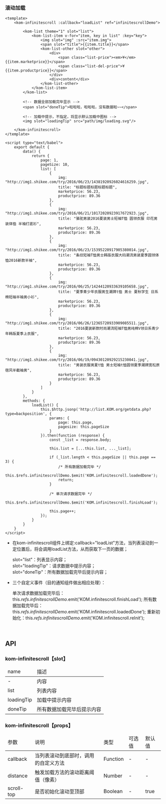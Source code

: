 ### 滚动加载

```
<template>
    <kom-infinitescroll :callback="loadList" ref="infinitescrollDemo">

        <kom-list theme="1" slot="list">
            <kom-list-item v-for="item, key in list" :key="key">
                <img slot="img" :src="item.img">
                <span slot="title">{{item.title}}</span>
                <kom-list-other slot="other">
                    <div>
                        <span class="list-price"><em>¥</em>{{item.marketprice}}</span>
                        <span class="list-del-price">¥{{item.productprice}}</span>
                    </div>
                    <div>content</div>
                </kom-list-other>
            </kom-list-item>
        </kom-list>

        <!-- 数据全部加载完毕显示 -->
        <span slot="doneTip">啦啦啦，啦啦啦，没有数据啦~~</span>

        <!-- 加载中提示，不指定，将显示默认加载中图标 -->
        <img slot="loadingTip" src="path/img/loading.svg"/>

    </kom-infinitescroll>
</template>

<script type="text/babel">
    export default {
        data() {
            return {
                page: 1,
                pageSize: 10,
                list: [
                    {
                        img: "http://img1.shikee.com/try/2016/06/23/14381920926024616259.jpg",
                        title: "标题标题标题标题标题",
                        marketprice: 56.23,
                        productprice: 89.36
                    },
                    {
                        img: "http://img1.shikee.com/try/2016/06/21/10172020923917672923.jpg",
                        title: "骆驼男装2016夏装男士短袖T恤 圆领衣服 印花男装体恤 半袖打底衫",
                        marketprice: 56.23,
                        productprice: 89.36
                    },
                    {
                        img: "http://img1.shikee.com/try/2016/06/23/15395220917905380014.jpg",
                        title: "条纹短袖T恤男士韩版衣服大码潮流男装夏季圆领体恤2016新款半袖",
                        marketprice: 56.23,
                        productprice: 89.36
                    },
                    {
                        img: "http://img1.shikee.com/try/2016/06/25/14244120933639105658.jpg",
                        title: "夏季青少年衣服男生潮牌t恤 男士 夏秋学生 日系棉短袖半袖男小衫",
                        marketprice: 56.23,
                        productprice: 89.36
                    },
                    {
                        img: "http://img1.shikee.com/try/2016/06/26/12365720933909085511.jpg",
                        title: "2016夏装新款时尚潮流短袖T恤男纯棉V领日系青少年韩版夏季上衣服",
                        marketprice: 56.23,
                        productprice: 89.36
                    },
                    {
                        img: "http://img1.shikee.com/try/2016/06/19/09430120929215230041.jpg",
                        title: "男装衣服男夏t恤 男士短袖t恤圆领夏季潮牌宽松原宿风半截袖男",
                        marketprice: 56.23,
                        productprice: 89.36
                    }
                ]
            }
        },
        methods: {
            loadList() {
                this.$http.jsonp('http://list.KOM.org/getdata.php?type=backposition', {
                    params: {
                        page: this.page,
                        pagesize: this.pageSize
                    }
                }).then(function (response) {
                    const _list = response.body;

                    this.list = [...this.list, ..._list];

                    if (_list.length < this.pageSize || this.page == 3) {
                        /* 所有数据加载完毕 */
                        this.$refs.infinitescrollDemo.$emit('KOM.infinitescroll.loadedDone');
                        return;
                    }

                    /* 单次请求数据完毕 */
                    this.$refs.infinitescrollDemo.$emit('KOM.infinitescroll.finishLoad');

                    this.page++;
                });
            }
        }
    }
</script>
```

- 在kom-infinitescroll组件上绑定:callback="loadList"方法，当列表滚动到一定位置后，将会调用loadList方法，从而获取下一页的数据；

  slot="list"：列表显示内容；  
  slot="loadingTip"：请求数据中提示内容；  
  slot="doneTip"：所有数据加载完毕后提示内容；

- 三个自定义事件（目的通知组件做出相应处理）：

  单次请求数据加载完毕后：this.$refs.infinitescrollDemo.$emit('KOM.infinitescroll.finishLoad');
  所有数据加载完毕后：this.$refs.infinitescrollDemo.$emit('KOM.infinitescroll.loadedDone');
  重新初始化：this.$refs.infinitescrollDemo.$emit('KOM.infinitescroll.reInit');

<br/>

<h2>API</h2>
<h3><strong>kom-infinitescroll</strong>【slot】</h3>
<div class="table">
    <table>
        <thead>
        <tr>
            <td>name</td>
            <td>描述</td>
        </tr>
        </thead>
        <tbody>
        <tr>
            <td>-</td>
            <td>内容</td>
        </tr>
        <tr>
            <td>list</td>
            <td>列表内容</td>
        </tr>
        <tr>
            <td>loadingTip</td>
            <td>加载中提示内容</td>
        </tr>
        <tr>
            <td>doneTip</td>
            <td>所有数据加载完毕后提示内容</td>
        </tr>
        </tbody>
    </table>
</div>
<h3><strong>kom-infinitescroll</strong>【props】</h3>
<div class="table">
    <table>
        <thead>
        <tr>
            <td>参数</td>
            <td>说明</td>
            <td>类型</td>
            <td>可选值</td>
            <td>默认值</td>
        </tr>
        </thead>
        <tbody>
        <tr>
            <td>callback</td>
            <td>当列表滚动到底部时，调用的自定义方法</td>
            <td>Function</td>
            <td>-</td>
            <td>-</td>
        </tr>
        <tr>
            <td>distance</td>
            <td>触发加载方法的滚动距离阈值（像素）</td>
            <td>Number</td>
            <td>-</td>
            <td>-</td>
        </tr>
        <tr>
            <td>scroll-top</td>
            <td>是否初始化滚动至顶部</td>
            <td>Boolean</td>
            <td>-</td>
            <td>true</td>
        </tr>
        </tbody>
    </table>
</div>
